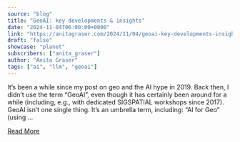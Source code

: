 ```yaml
---
source: "blog"
title: "GeoAI: key developments & insights"
date: "2024-11-04T06:00:00+0000"
link: "https://anitagraser.com/2024/11/04/geoai-key-developments-insights/"
draft: "false"
showcase: "planet"
subscribers: ["anita_graser"]
author: "Anita Graser"
tags: ["ai", "llm", "geoai"]
---
```


It&#8217;s been a while since my post on geo and the AI hype in 2019. Back then, I didn&#8217;t use the term &#8220;GeoAI&#8221;, even though it has certainly been around for a while (including, e.g., with dedicated SIGSPATIAL workshops since 2017). GeoAI isn&#8217;t one single thing. It&#8217;s an umbrella term, including: &#8220;AI for Geo&#8221; (using &#8230;<p><a class="more-link" href="https://anitagraser.com/2024/11/04/geoai-key-developments-insights/">Read More</a></p>

